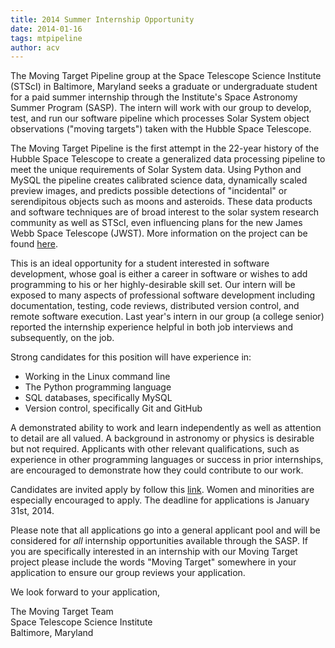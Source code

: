 ```yaml
---
title: 2014 Summer Internship Opportunity
date: 2014-01-16
tags: mtpipeline
author: acv
---
```


The Moving Target Pipeline group at the Space Telescope Science Institute (STScI) in Baltimore, Maryland seeks a graduate or undergraduate student for a paid summer internship through the Institute's Space Astronomy Summer Program (SASP). The intern will work with our group to develop, test, and run our software pipeline which processes Solar System object observations ("moving targets") taken with the Hubble Space Telescope.

The Moving Target Pipeline is the first attempt in the 22-year history of the Hubble Space Telescope to create a generalized data processing pipeline to meet the unique requirements of Solar System data. Using Python and MySQL the pipeline creates calibrated science data, dynamically scaled preview images, and predicts possible detections of "incidental" or serendipitous objects such as moons and asteroids. These data products and software techniques are of broad interest to the solar system research community as well as STScI, even influencing plans for the new James Webb Space Telescope (JWST). More information on the project can be found [here](http://acviana.github.io/posts/2013/mtpipeline-ddrf/).

This is an ideal opportunity for a student interested in software development, whose goal is either a career in software or wishes to add programming to his or her highly-desirable skill set. Our intern will be exposed to many aspects of professional software development including documentation, testing, code reviews, distributed version control, and remote software execution. Last year's intern in our group (a college senior) reported the internship experience helpful in both job interviews and subsequently, on the job.

Strong candidates for this position will have experience in:

 * Working in the Linux command line  
 * The Python programming language  
 * SQL databases, specifically MySQL  
 * Version control, specifically Git and GitHub  

A demonstrated ability to work and learn independently as well as attention to detail are all valued. A background in astronomy or physics is desirable but not required. Applicants with other relevant qualifications, such as experience in other programming languages or success in prior internships, are encouraged to demonstrate how they could contribute to our work.

Candidates are invited apply by follow this [link](http://www.stsci.edu/institute/smo/students/applications). Women and minorities are especially encouraged to apply. The deadline for applications is January 31st, 2014.

Please note that all applications go into a general applicant pool and will be considered for _all_  internship opportunities available through the SASP. If you are specifically interested in an internship with our Moving Target project please include the words "Moving Target" somewhere in your application to ensure our group reviews your application.

We look forward to your application,

The Moving Target Team  
Space Telescope Science Institute  
Baltimore, Maryland   
